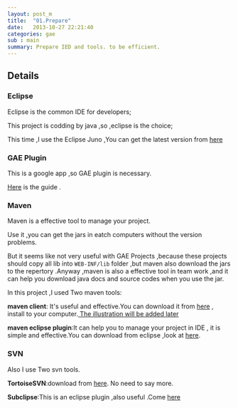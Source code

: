 ```yaml
---
layout: post_m
title:  "01.Prepare"
date:   2013-10-27 22:21:40
categories: gae 
sub : main
summary: Prepare IED and tools. to be efficient.
---
```


## Details 

### Eclipse 


Eclipse is the common IDE for developers;

This project is codding by java ,so ,eclipse is the choice;

This time ,I use the Eclipse Juno ,You can get the latest version from [here](http://www.eclipse.org/downloads/)

### GAE Plugin 

This is a google app ,so GAE plugin is necessary.

[Here](https://developers.google.com/appengine/docs/java/tools/eclipse?hl=zh-cn) is the guide .


### Maven

Maven is a effective tool to manage your project.

Use it ,you can get the jars in eatch computers without the version problems.

But it seems like not very useful with GAE Projects ,because these projects should copy all lib into `WEB-INF/lib` folder ,but maven also download the jars to the repertory .Anyway ,maven is also a effective tool in team work ,and it can help you download java docs and source codes when you use the jar.


In this project ,I used Two maven tools:

**maven client**: It's useful and effective.You can download it from [here](http://maven.apache.org/download.cgi) , install to your computer.[ The illustration will be added later]()

**maven eclipse plugin**:It can help you to manage your project in IDE , it is simple and effective.You can download from eclipse ,look at [here](http://maven.apache.org/eclipse-plugin.html).


### SVN

Also I use Two svn tools.

**TortoiseSVN**:download from [here](http://tortoisesvn.net/). No need to say more.

**Subclipse**:This is an eclipse plugin ,also useful .Come [here](http://subclipse.tigris.org/)
